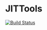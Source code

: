 # JITTools

[![Build Status](https://travis-ci.org/loladiro/JITTools.jl.png)](https://travis-ci.org/loladiro/JITTools.jl)
